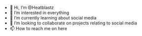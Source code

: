 - 👋 Hi, I’m @Heatblastz
- 👀 I’m interested in everything 
- 🌱 I’m currently learning about social media 
- 💞️ I’m looking to collaborate on projects relating to social media
- 📫 How to reach me on here

<!---
Heatblastz/Heatblastz is a ✨ special ✨ repository because its `README.md` (this file) appears on your GitHub profile.
You can click the Preview link to take a look at your changes.
--->
